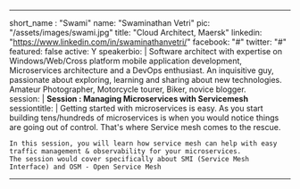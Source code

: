 ---

short_name : "Swami"
name: "Swaminathan Vetri"
pic: "/assets/images/swami.jpg"
title: "Cloud Architect, Maersk"
linkedin: "https://www.linkedin.com/in/swaminathanvetri/"
facebook: "#"
twitter: "#"
featured: false
active: Y
speakerbio: |
    Software architect with expertise on Windows/Web/Cross platform mobile application development, Microservices architecture and a DevOps enthusiast. An inquisitive guy, passionate about exploring, learning and sharing about new technologies. Amateur Photographer, Motorcycle tourer, Biker, novice blogger.     
session: |
    **Session : Managing Microservices with Servicemesh**
sessiontitle: |
    Getting started with microservices is easy. As you start building tens/hundreds of microservices is when you would notice things are going out of control. That's where Service mesh comes to the rescue.

    In this session, you will learn how service mesh can help with easy traffic management & observability for your microservices.
    The session would cover specifically about SMI (Service Mesh Interface) and OSM - Open Service Mesh

---